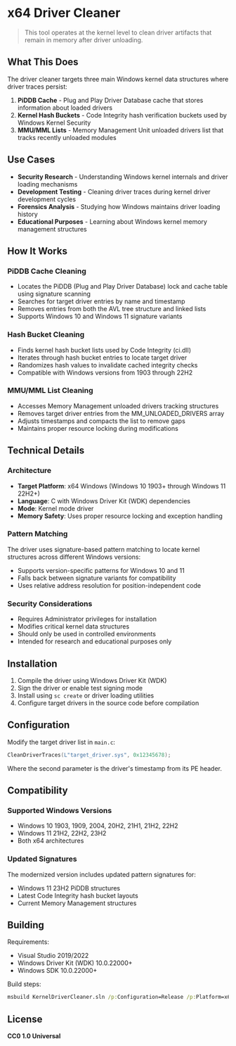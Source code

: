 # x64 Driver Cleaner

> This tool operates at the kernel level to clean driver artifacts that remain in memory after driver unloading.

## What This Does

The driver cleaner targets three main Windows kernel data structures where driver traces persist:

1. **PiDDB Cache** - Plug and Play Driver Database cache that stores information about loaded drivers
2. **Kernel Hash Buckets** - Code Integrity hash verification buckets used by Windows Kernel Security
3. **MMU/MML Lists** - Memory Management Unit unloaded drivers list that tracks recently unloaded modules

## Use Cases

- **Security Research** - Understanding Windows kernel internals and driver loading mechanisms
- **Development Testing** - Cleaning driver traces during kernel driver development cycles
- **Forensics Analysis** - Studying how Windows maintains driver loading history
- **Educational Purposes** - Learning about Windows kernel memory management structures

## How It Works

### PiDDB Cache Cleaning
- Locates the PiDDB (Plug and Play Driver Database) lock and cache table using signature scanning
- Searches for target driver entries by name and timestamp
- Removes entries from both the AVL tree structure and linked lists
- Supports Windows 10 and Windows 11 signature variants

### Hash Bucket Cleaning  
- Finds kernel hash bucket lists used by Code Integrity (ci.dll)
- Iterates through hash bucket entries to locate target driver
- Randomizes hash values to invalidate cached integrity checks
- Compatible with Windows versions from 1903 through 22H2

### MMU/MML List Cleaning
- Accesses Memory Management unloaded drivers tracking structures
- Removes target driver entries from the MM_UNLOADED_DRIVERS array
- Adjusts timestamps and compacts the list to remove gaps
- Maintains proper resource locking during modifications

## Technical Details

### Architecture
- **Target Platform**: x64 Windows (Windows 10 1903+ through Windows 11 22H2+)
- **Language**: C with Windows Driver Kit (WDK) dependencies
- **Mode**: Kernel mode driver
- **Memory Safety**: Uses proper resource locking and exception handling

### Pattern Matching
The driver uses signature-based pattern matching to locate kernel structures across different Windows versions:
- Supports version-specific patterns for Windows 10 and 11
- Falls back between signature variants for compatibility
- Uses relative address resolution for position-independent code

### Security Considerations
- Requires Administrator privileges for installation
- Modifies critical kernel data structures
- Should only be used in controlled environments
- Intended for research and educational purposes only

## Installation

1. Compile the driver using Windows Driver Kit (WDK)
2. Sign the driver or enable test signing mode
3. Install using `sc create` or driver loading utilities
4. Configure target drivers in the source code before compilation

## Configuration

Modify the target driver list in `main.c`:

```c
CleanDriverTraces(L"target_driver.sys", 0x12345678);
```

Where the second parameter is the driver's timestamp from its PE header.

## Compatibility

### Supported Windows Versions
- Windows 10 1903, 1909, 2004, 20H2, 21H1, 21H2, 22H2
- Windows 11 21H2, 22H2, 23H2
- Both x64 architectures

### Updated Signatures
The modernized version includes updated pattern signatures for:
- Windows 11 23H2 PiDDB structures
- Latest Code Integrity hash bucket layouts
- Current Memory Management structures

## Building

Requirements:
- Visual Studio 2019/2022
- Windows Driver Kit (WDK) 10.0.22000+
- Windows SDK 10.0.22000+

Build steps:
```cmd
msbuild KernelDriverCleaner.sln /p:Configuration=Release /p:Platform=x64
```

## License

**CC0 1.0 Universal**

